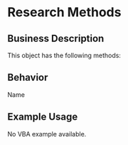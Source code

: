 # Research Methods

## Business Description
This object has the following methods:

## Behavior
Name

## Example Usage
No VBA example available.